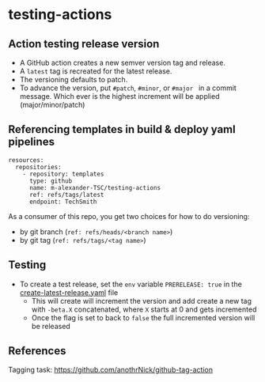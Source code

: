 # testing-actions

## Action testing release version
- A GitHub action creates a new semver version tag and release.  
- A `latest` tag is recreated for the latest release.
- The versioning defaults to patch.  
- To advance the version, put `#patch`, `#minor`, or `#major ` in a commit message.  Which ever is the highest increment will be applied (major/minor/patch)
 
## Referencing templates in build & deploy yaml pipelines
```
resources:
  repositories:
    - repository: templates
      type: github
      name: m-alexander-TSC/testing-actions
      ref: refs/tags/latest
      endpoint: TechSmith
```
As a consumer of this repo, you get two choices for how to do versioning:
- by git branch (`ref: refs/heads/<branch name>`)
- by git tag (`ref: refs/tags/<tag name>`)

## Testing
- To create a test release, set the `env` variable `PRERELEASE: true` in the [create-latest-release.yaml](./.github/workflows/create-latest-release.yaml) file
  - This will create will increment the version and add create a new tag with `-beta.X` concatenated, where `X` starts at 0 and gets incremented
  - Once the flag is set to back to `false` the full incremented version will be released

## References
Tagging task: https://github.com/anothrNick/github-tag-action
